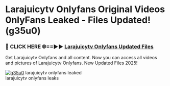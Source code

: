 # Larajuicytv Onlyfans Original Videos 0nlyFans Leaked - Files Updated! (g35u0)

<h3>🔴 CLICK HERE 🌐==►► <a href="https://tinyurl.com/2wckxsce" rel="nofollow">Larajuicytv Onlyfans Updated Files</a></h3>

Get Larajuicytv Onlyfans and all content. Now you can access all videos and pictures of Larajuicytv Onlyfans. New Updated Files 2025!

[![g35u0](https://i.imgur.com/AFduVYN.gif)](https://tinyurl.com/2wckxsce)
larajuicytv onlyfans leaked<br>
larajuicytv onlyfans leaks